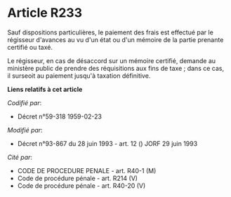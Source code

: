 # Article R233

Sauf dispositions particulières, le paiement des frais est effectué par le régisseur d'avances au vu d'un état ou d'un
mémoire de la partie prenante certifié ou taxé.

Le régisseur, en cas de désaccord sur un mémoire certifié, demande au ministère public de prendre des réquisitions aux fins
de taxe ; dans ce cas, il surseoit au paiement jusqu'à taxation définitive.

**Liens relatifs à cet article**

_Codifié par_:

  - Décret n°59-318 1959-02-23

_Modifié par_:

  - Décret n°93-867 du 28 juin 1993 - art. 12 () JORF 29 juin 1993

_Cité par_:

  - CODE DE PROCEDURE PENALE - art. R40-1 (M)
  - Code de procédure pénale - art. R214 (V)
  - Code de procédure pénale - art. R40-20 (V)
